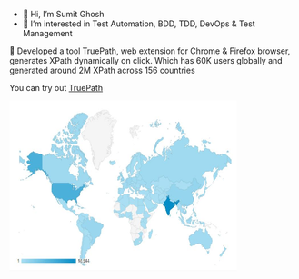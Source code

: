 - 👋 Hi, I’m Sumit Ghosh
- 👀 I’m interested in Test Automation, BDD, TDD, DevOps & Test Management

:rocket: Developed a tool TruePath, web extension for Chrome & Firefox browser, generates XPath dynamically on click. 
Which has 60K users globally and generated around 2M XPath across 156 countries

You can try out [TruePath](https://chrome.google.com/webstore/detail/truepath/mgjhkhhbkkldiihlajcnlfchfcmhipmn?hl=en)

<img src="https://github.com/gsumit1/gsumit1/blob/main/world.JPG" width="400" height="300">

<!---![image](https://github.com/gsumit1/gsumit1/blob/main/world.JPG)--->


<!---
gsumit1/gsumit1 is a ✨ special ✨ repository because its `README.md` (this file) appears on your GitHub profile.
You can click the Preview link to take a look at your changes.
--->

